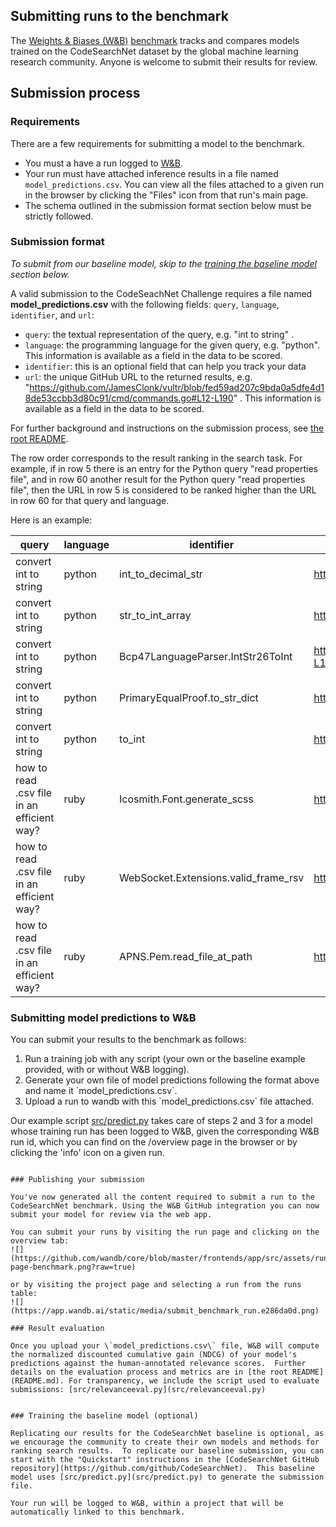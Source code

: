 ## Submitting runs to the benchmark

The [Weights & Biases (W&B)](https://www.wandb.com) [benchmark](https://app.wandb.ai/github/codesearchnet/benchmark) tracks and compares models trained on the CodeSearchNet dataset by the global machine learning research community. Anyone is welcome to submit their results for review.

## Submission process

### Requirements

There are a few requirements for submitting a model to the benchmark.
- You must a have a run logged to [W&B](https://app.wandb.ai).
- Your run must have attached inference results in a file named  `model_predictions.csv`. You can view all the files attached to a given run in the browser by clicking the "Files" icon from that run's main page. 
- The schema outlined in the submission format section below must be strictly followed. 

### Submission format

*To submit from our baseline model, skip to the [training the baseline model](#training-the-baseline-model-optional) section below.*

A valid submission to the CodeSeachNet Challenge requires a file named **model_predictions.csv** with the following fields: `query`, `language`, `identifier`, and `url`:

* `query`: the textual representation of the query, e.g. "int to string" .  
* `language`: the programming language for the given query, e.g. "python".  This information is available as a field in the data to be scored.
* `identifier`: this is an optional field that can help you track your data
* `url`: the unique GitHub URL to the returned results, e.g. "https://github.com/JamesClonk/vultr/blob/fed59ad207c9bda0a5dfe4d18de53ccbb3d80c91/cmd/commands.go#L12-L190" . This information is available as a field in the data to be scored.
      
For further background and instructions on the submission process, see [the root README](README.md).

The row order corresponds to the result ranking in the search task. For example, if in row 5 there is an entry for the Python query "read properties file", and in row 60 another result for the Python query "read properties file", then the URL in row 5 is considered to be ranked higher than the URL in row 60 for that query and language.

Here is an example: 

| query                 | language | identifier                        | url                                                                                                                                                   |
| --------------------- | -------- | --------------------------------- | ----------------------------------------------------------------------------------------------------------------------------------------------------- |
| convert int to string | python   | int_to_decimal_str                | https://github.com/raphaelm/python-sepaxml/blob/187b699b1673c862002b2bae7e1bd62fe8623aec/sepaxml/utils.py#L64-L76                                     |
| convert int to string | python   | str_to_int_array                  | https://github.com/UCSBarchlab/PyRTL/blob/0988e5c9c10ededd5e1f58d5306603f9edf4b3e2/pyrtl/rtllib/libutils.py#L23-L33                                   |
| convert int to string | python   | Bcp47LanguageParser.IntStr26ToInt | https://github.com/google/transitfeed/blob/eb2991a3747ba541b2cb66502b305b6304a1f85f/extensions/googletransit/pybcp47/bcp47languageparser.py#L138-L139 |
| convert int to string | python   | PrimaryEqualProof.to_str_dict     | https://github.com/hyperledger-archives/indy-anoncreds/blob/9d9cda3d505c312257d99a13d74d8f05dac3091a/anoncreds/protocol/types.py#L604-L613            |
| convert int to string | python   | to_int                            | https://github.com/mfussenegger/cr8/blob/a37d6049f1f9fee2d0556efae2b7b7f8761bffe8/cr8/cli.py#L8-L23                                                   |
| how to read .csv file in an efficient way? | ruby | Icosmith.Font.generate_scss                | https://github.com/tulios/icosmith-rails/blob/e73c11eaa593fcb6f9ba93d34fbdbfe131693af4/lib/icosmith-rails/font.rb#L80-L88             |
| how to read .csv file in an efficient way? | ruby | WebSocket.Extensions.valid_frame_rsv       | https://github.com/faye/websocket-extensions-ruby/blob/1a441fac807e08597ec4b315d4022aea716f3efc/lib/websocket/extensions.rb#L120-L134 |
| how to read .csv file in an efficient way? | ruby | APNS.Pem.read_file_at_path                 | https://github.com/jrbeck/mercurius/blob/1580a4af841a6f30ac62f87739fdff87e9608682/lib/mercurius/apns/pem.rb#L12-L18                   |



### Submitting model predictions to W&B 

You can submit your results to the benchmark as follows:

1. Run a training job with any script (your own or the baseline example provided, with or without W&B logging).
2. Generate your own file of model predictions following the format above and name it \`model_predictions.csv\`.
3. Upload a run to wandb with this \`model_predictions.csv\` file attached.

Our example script [src/predict.py](src/predict.py) takes care of steps 2 and 3 for a model whose training run has been logged to W&B, given the corresponding W&B run id, which you can find on the /overview page in the browser or by clicking the 'info' icon on a given run.
```

### Publishing your submission

You've now generated all the content required to submit a run to the CodeSearchNet benchmark. Using the W&B GitHub integration you can now submit your model for review via the web app.

You can submit your runs by visiting the run page and clicking on the overview tab:
![](https://github.com/wandb/core/blob/master/frontends/app/src/assets/run-page-benchmark.png?raw=true)

or by visiting the project page and selecting a run from the runs table:
![](https://app.wandb.ai/static/media/submit_benchmark_run.e286da0d.png)

### Result evaluation

Once you upload your \`model_predictions.csv\` file, W&B will compute the normalized discounted cumulative gain (NDCG) of your model's predictions against the human-annotated relevance scores.  Further details on the evaluation process and metrics are in [the root README](README.md). For transparency, we include the script used to evaluate submissions: [src/relevanceeval.py](src/relevanceeval.py)


### Training the baseline model (optional)

Replicating our results for the CodeSearchNet baseline is optional, as we encourage the community to create their own models and methods for ranking search results.  To replicate our baseline submission, you can start with the "Quickstart" instructions in the [CodeSearchNet GitHub repository](https://github.com/github/CodeSearchNet).  This baseline model uses [src/predict.py](src/predict.py) to generate the submission file.

Your run will be logged to W&B, within a project that will be automatically linked to this benchmark.
